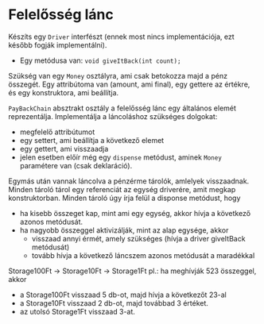 # Felelősség lánc

Készíts egy `Driver` interfészt (ennek most nincs implementációja, ezt később fogják implementálni).
* Egy metódusa van: `void giveItBack(int count);`

Szükség van egy `Money` osztályra, ami csak betokozza majd a pénz összegét.
Egy attribútoma van (amount, ami final), egy gettere az értékre, és egy konstruktora, ami beállítja.

`PayBackChain` absztrakt osztály a felelősség lánc egy általános elemét reprezentálja. Implementálja a láncoláshoz szükséges
dolgokat:
* megfelelő attribútumot
* egy settert, ami beállítja a következő elemet
* egy gettert, ami visszaadja
* jelen esetben előír még egy `dispense` metódust, aminek `Money` paramétere van (csak deklaráció).

Egymás után vannak láncolva a pénzérme tárolók, amlelyek visszaadnak.
Minden tároló tárol egy referenciát az egység driverére, amit megkap konstruktorban.
Minden tároló úgy írja felül a disponse metódust, hogy 
* ha kisebb összeget kap, mint ami egy egység, akkor hívja a következő azonos metódusát.
* ha nagyobb összeggel aktivizálják, mint az alap egysége, akkor
  * visszaad annyi érmét, amely szükséges (hívja a driver giveItBack metódusát)
  * tovább hívja a következő láncszem azonos metódusát a maradékkal

Storage100Ft -> Storage10Ft -> Storage1Ft
pl.: ha meghívják 523 összeggel, akkor
* a Storage100Ft visszaad 5 db-ot, majd hívja a következőt 23-al
* a Storage10Ft visszaad 2 db-ot, majd továbbad 3  értéket.
* az utolsó Storage1Ft visszaad 3-at.